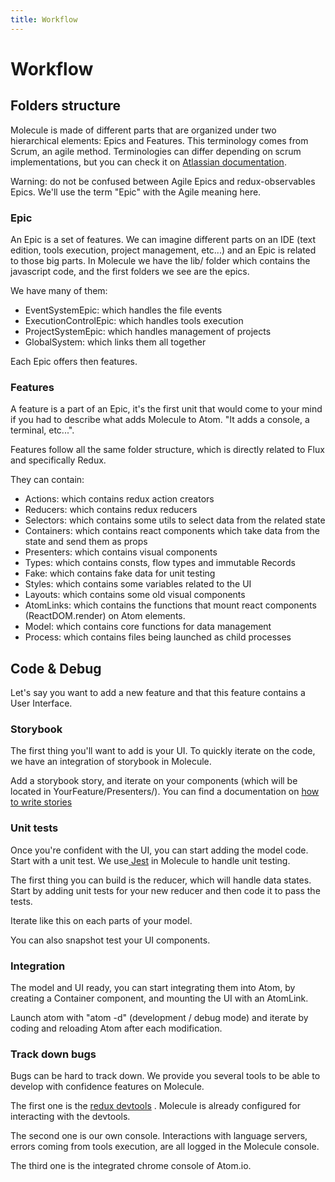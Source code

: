 ```yaml
---
title: Workflow
---
```


# Workflow

## Folders structure

Molecule is made of different parts that are organized under two hierarchical elements: Epics and Features. This terminology comes from Scrum, an agile method. Terminologies can differ depending on scrum implementations, but you can check it on [Atlassian documentation](https://www.atlassian.com/agile/project-management/epics-stories-themes).

Warning: do not be confused between Agile Epics and redux-observables Epics. We'll use the term "Epic" with the Agile meaning here.

### Epic

An Epic is a set of features. We can imagine different parts on an IDE (text edition, tools execution, project management, etc...) and an Epic is related to those big parts. In Molecule we have the lib/ folder which contains the javascript code, and the first folders we see are the epics.

We have many of them:

- EventSystemEpic: which handles the file events
- ExecutionControlEpic: which handles tools execution
- ProjectSystemEpic: which handles management of projects
- GlobalSystem: which links them all together



Each Epic offers then features.

### Features

A feature is a part of an Epic, it's the first unit that would come to your mind if you had to describe what adds Molecule to Atom. "It adds a console, a terminal, etc...".

Features follow all the same folder structure, which is directly related to Flux and specifically Redux.

They can contain:

- Actions: which contains redux action creators
- Reducers: which contains redux reducers
- Selectors: which contains some utils to select data from the related state
- Containers: which contains react components which take data from the state and send them as props
- Presenters: which contains visual components
- Types: which contains consts, flow types and immutable Records
- Fake: which contains fake data for unit testing
- Styles: which contains some variables related to the UI
- Layouts: which contains some old visual components
- AtomLinks: which contains the functions that mount react components (ReactDOM.render) on Atom elements.
- Model: which contains core functions for data management
- Process: which contains files being launched as child processes

## Code & Debug

Let's say you want to add a new feature and that this feature contains a User Interface.

### Storybook

The first thing you'll want to add is your UI. To quickly iterate on the code, we have an integration of storybook in Molecule.

Add a storybook story, and iterate on your components (which will be located in YourFeature/Presenters/). You can find a documentation on [how to write stories](https://storybook.js.org/basics/writing-stories/)

### Unit tests

Once you're confident with the UI, you can start adding the model code. Start with a unit test. We use[ Jest](https://jestjs.io/docs/en/getting-started) in Molecule to handle unit testing.

The first thing you can build is the reducer, which will handle data states. Start by adding unit tests for your new reducer and then code it to pass the tests.

Iterate like this on each parts of your model.

You can also snapshot test your UI components.

### Integration

The model and UI ready, you can start integrating them into Atom, by creating a Container component, and mounting the UI with an AtomLink. 

Launch atom with "atom -d" (development / debug mode) and iterate by coding and reloading Atom after each modification.

### Track down bugs

Bugs can be hard to track down. We provide you several tools to be able to develop with confidence features on Molecule.

The first one is the [redux devtools](https://chrome.google.com/webstore/detail/redux-devtools/lmhkpmbekcpmknklioeibfkpmmfibljd?hl=en) . Molecule is already configured for interacting with the devtools.

The second one is our own console. Interactions with language servers, errors coming from tools execution, are all logged in the Molecule console.

The third one is the integrated chrome console of Atom.io.